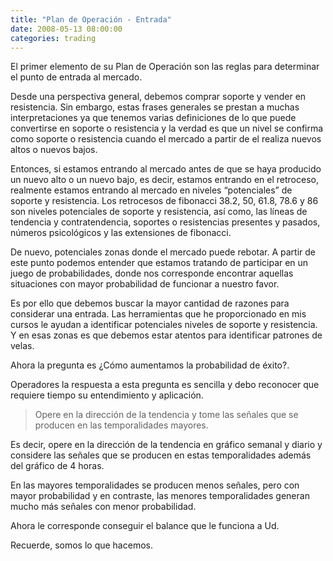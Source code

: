 ```yaml
---
title: "Plan de Operación - Entrada"
date: 2008-05-13 08:00:00
categories: trading
---
```

El primer elemento de su Plan de Operación son las reglas para determinar el punto de entrada al mercado. 

Desde una perspectiva general, debemos comprar soporte y vender en resistencia. Sin embargo, estas frases generales se prestan a muchas interpretaciones ya que tenemos varias definiciones de lo que puede convertirse en soporte o resistencia y la verdad es que un nivel se confirma como soporte o resistencia cuando el mercado a partir de el realiza nuevos altos o nuevos bajos.

Entonces, si estamos entrando al mercado antes de que se haya producido un nuevo alto o un nuevo bajo, es decir, estamos entrando en el retroceso, realmente estamos entrando al mercado en niveles “potenciales” de soporte y resistencia. Los retrocesos de fibonacci 38.2, 50, 61.8, 78.6 y 86 son niveles potenciales de soporte y resistencia, así como, las líneas de tendencia y contratendencia, soportes o resistencias presentes y pasados, números psicológicos y las extensiones de fibonacci.

De nuevo, potenciales zonas donde el mercado puede rebotar. A partir de este punto podemos entender que estamos tratando de participar en un juego de probabilidades, donde nos corresponde encontrar aquellas situaciones con mayor probabilidad de funcionar a nuestro favor.

Es por ello que debemos buscar la mayor cantidad de razones para considerar una entrada. Las herramientas que he proporcionado en mis cursos le ayudan a identificar potenciales niveles de soporte y resistencia. Y en esas zonas es que debemos estar atentos para identificar patrones de velas.

Ahora la pregunta es ¿Cómo aumentamos la probabilidad de éxito?. 

Operadores la respuesta a esta pregunta es sencilla y debo reconocer que requiere tiempo su entendimiento y aplicación. 

> Opere en la dirección de la tendencia y tome las señales que se producen en las temporalidades mayores. 

Es decir, opere en la dirección de la tendencia en gráfico semanal y diario y considere las señales que se producen en estas temporalidades además del gráfico de 4 horas. 

En las mayores temporalidades se producen menos señales, pero con mayor probabilidad y en contraste, las menores temporalidades generan mucho más señales con menor probabilidad.

Ahora le corresponde conseguir el balance que le funciona a Ud.

Recuerde, somos lo que hacemos.









